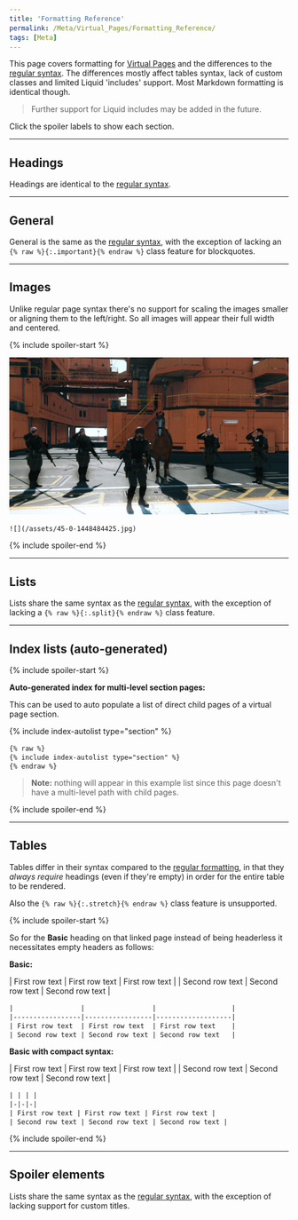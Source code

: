 ```yaml
---
title: 'Formatting Reference'
permalink: /Meta/Virtual_Pages/Formatting_Reference/
tags: [Meta]
---
```


This page covers formatting for [Virtual Pages](/Meta/Virtual_Pages/) and the differences to the [regular syntax](/Meta/Formatting_Reference/). The differences mostly affect tables syntax, lack of custom classes and limited Liquid 'includes' support. Most Markdown formatting is identical though.

> Further support for Liquid includes may be added in the future.

Click the spoiler labels to show each section.

---

## Headings

Headings are identical to the [regular syntax](/Meta/Formatting_Reference/#headings). 

---

## General

General is the same as the [regular syntax](/Meta/Formatting_Reference/#lists), with the exception of lacking an `{% raw %}{:.important}{% endraw %}` class feature for blockquotes.

---

## Images

Unlike regular page syntax there's no support for scaling the images smaller or aligning them to the left/right. So all images will appear their full width and centered.

{% include spoiler-start %}

![](/assets/45-0-1448484425.jpg)

    ![](/assets/45-0-1448484425.jpg)

{% include spoiler-end %}

---

## Lists

Lists share the same syntax as the [regular syntax](/Meta/Formatting_Reference/#lists), with the exception of lacking a `{% raw %}{:.split}{% endraw %}` class feature.

---

## Index lists (auto-generated)

{% include spoiler-start %}

**Auto-generated index for multi-level section pages:**

This can be used to auto populate a list of direct child pages of a virtual page section. 

{% include index-autolist type="section" %}

    {% raw %}
    {% include index-autolist type="section" %}
    {% endraw %}

> **Note:** nothing will appear in this example list since this page doesn't have a multi-level path with child pages.

{% include spoiler-end %}

---

## Tables

Tables differ in their syntax compared to the [regular formatting](/Meta/Formatting_Reference/#tables), in that they *always require* headings (even if they're empty) in order for the entire table to be rendered.

Also the `{% raw %}{:.stretch}{% endraw %}` class feature is unsupported.

{% include spoiler-start %}

So for the **Basic** heading on that linked page instead of being headerless it necessitates empty headers as follows:

**Basic:**

| First row text  | First row text  | First row text    |
| Second row text | Second row text | Second row text   |

```
|                 |                 |                   |
|-----------------|-----------------|-------------------|
| First row text  | First row text  | First row text    |
| Second row text | Second row text | Second row text   |
```

**Basic with compact syntax:**

| First row text | First row text | First row text |
| Second row text | Second row text | Second row text |

```
| | | |
|-|-|-|
| First row text | First row text | First row text |
| Second row text | Second row text | Second row text |
```

{% include spoiler-end %}

---

## Spoiler elements

Lists share the same syntax as the [regular syntax](/Meta/Formatting_Reference/#spoiler-elements), with the exception of lacking support for custom titles.